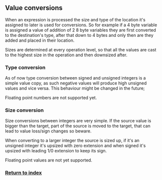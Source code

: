 ## Value conversions

When an expression is processed the size and type of the location it's assigned to later is used for conversions. So for example if a 4 byte variable is assigned a value of addition of 2 8 byte variables they are first converted  to the destination's type, after that down to 4 bytes and only then are they added and placed in their location.

Sizes are determined at every operation level, so that all the values are cast to the highest size in the operation and then downsized after.

### Type conversion
As of now type conversion between signed and unsigned integers is a simple value copy, as such negative values will produce high unsigned values and vice versa.
This behaviour might be changed in the future;

Floating point numbers are not supported yet.

### Size conversion
Size conversions between integers are very simple. If the source value is bigger than the target, part of the source is moved to the target, that can lead to value loss/sign changes so beware. 

When converting to a larger integer the source is sized up, if it's an unsigned integer it's upsized with zero extension and when signed it's upsized with leading 1/0 extension to keep its sign.

Floating point values are not yet supported.

### [Return to index](./Index.md)